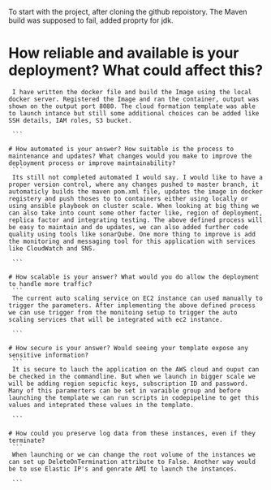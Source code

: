 To start with the project, after cloning the github repoistory.
The Maven build was supposed to fail, added proprty for jdk. 

# How reliable and available is your deployment? What could affect this?
   ```
    I have written the docker file and build the Image using the local docker server. Registered the Image and ran the container, output was shown on the output port 8080. The cloud formation template was able to launch intance but still some additional choices can be added like SSH details, IAM roles, S3 bucket.

    ```

# How automated is your answer? How suitable is the process to maintenance and updates? What changes would you make to improve the deployment process or improve maintainability?
    ```
    Its still not completed automated I would say. I would like to have a proper version control, where any changes pushed to master branch, it automaticly builds the maven pom.xml file, updates the image in docker registery and push thoses to to containers either using locally or using ansible playbook on cluster scale. When looking at big thing we can also take into count some other facter like, region of deployment, replica factor and integrating testing. The above defined process will be easy to maintain and do updates, we can also added further code quality using tools like sonarQube. One more thing to improve is add the monitoring and messaging tool for this application with services like CloudWatch and SNS.

    ```

# How scalable is your answer? What would you do allow the deployment to handle more traffic?
    ```
    The current auto scaling service on EC2 instance can used manually to trigger the parameters. After implementing the above defined process we can use trigger from the monitoing setup to trigger the auto scaling services that will be integrated with ec2 instance.
    
    ```

# How secure is your answer? Would seeing your template expose any sensitive information?
    ```
    It is secure to lauch the application on the AWS cloud and ouput can be checked in the commandline. But when we launch in bigger scale we will be adding region sepicfic keys, subscription ID and password. Many of this paramerters can be set in varaible group and before launching the template we can run scripts in codepipeline to get this values and inteprated these values in the template.

    ```

# How could you preserve log data from these instances, even if they terminate?
    ```
    When launching or we can change the root volume of the instances we can set up DeleteOnTermination attribute to False. Another way would be to use Elastic IP's and genrate AMI to launch the instances.
    
    ```
